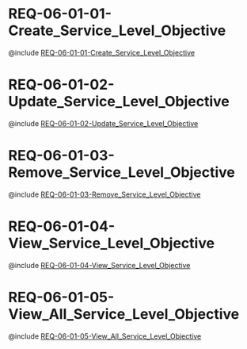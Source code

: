 <!--
    ATTENTION: This file was generated via gradle!
               Do NOT manually edit this file! Any such changes will be overwritten!
-->

# REQ-06-01-01-Create_Service_Level_Objective

@include [REQ-06-01-01-Create_Service_Level_Objective](REQ-06-01-01-Create_Service_Level_Objective.md)

# REQ-06-01-02-Update_Service_Level_Objective

@include [REQ-06-01-02-Update_Service_Level_Objective](REQ-06-01-02-Update_Service_Level_Objective.md)

# REQ-06-01-03-Remove_Service_Level_Objective

@include [REQ-06-01-03-Remove_Service_Level_Objective](REQ-06-01-03-Remove_Service_Level_Objective.md)

# REQ-06-01-04-View_Service_Level_Objective

@include [REQ-06-01-04-View_Service_Level_Objective](REQ-06-01-04-View_Service_Level_Objective.md)

# REQ-06-01-05-View_All_Service_Level_Objective

@include [REQ-06-01-05-View_All_Service_Level_Objective](REQ-06-01-05-View_All_Service_Level_Objective.md)
